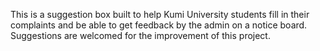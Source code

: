 This is a suggestion box built to help Kumi University students fill in their complaints and be able to get feedback by the admin on a notice board. 
Suggestions are welcomed for the improvement of this project.
